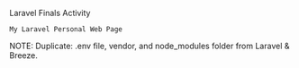 Laravel Finals Activity

    My Laravel Personal Web Page

NOTE:
    Duplicate: .env file, vendor, and node_modules folder from Laravel & Breeze. 
    
